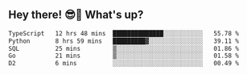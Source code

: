 ## Hey there! 😎👋 What's up?

<!--START_SECTION:waka-->

```txt
TypeScript   12 hrs 48 mins  ██████████████░░░░░░░░░░░   55.78 %
Python       8 hrs 59 mins   █████████▓░░░░░░░░░░░░░░░   39.11 %
SQL          25 mins         ▒░░░░░░░░░░░░░░░░░░░░░░░░   01.86 %
Go           21 mins         ▒░░░░░░░░░░░░░░░░░░░░░░░░   01.58 %
D2           6 mins          ░░░░░░░░░░░░░░░░░░░░░░░░░   00.49 %
```

<!--END_SECTION:waka-->
